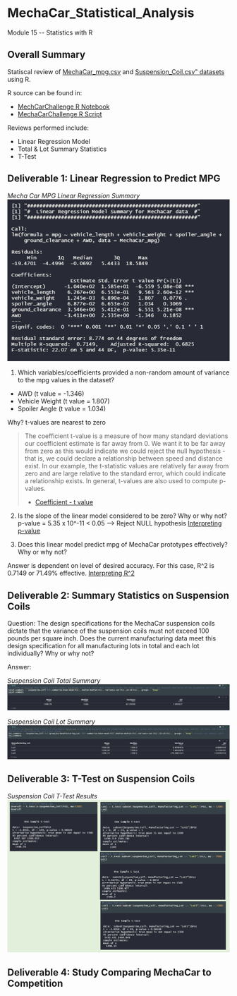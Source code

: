 # MechaCar_Statistical_Analysis
Module 15 -- Statistics with R

## Overall Summary

Statiscal review of [MechaCar_mpg.csv](https://github.com/jt-schmidt/MechaCar_Statistical_Analysis/blob/main/MechaCar_mpg.csv) and [Suspension_Coil.csv" datasets](https://github.com/jt-schmidt/MechaCar_Statistical_Analysis/blob/main/Suspension_Coil.csv) using R.

R source can be found in:
* [MechCarChallenge R Notebook](https://github.com/jt-schmidt/MechaCar_Statistical_Analysis/blob/main/MechaCarChallenge.Rmd)
* [MechaCarChallenge R Script](https://github.com/jt-schmidt/MechaCar_Statistical_Analysis/blob/main/MechaCarChallenge_Script.R)

Reviews performed include:
* Linear Regression Model
* Total & Lot Summary Statistics
* T-Test

## Deliverable 1:  Linear Regression to Predict MPG

*Mecha Car MPG Linear Regression Summary*  
![MechaCarMPG_LinearRegressionSummary](https://github.com/jt-schmidt/MechaCar_Statistical_Analysis/blob/main/MechaCarMPG_LinearRegressionSummary.PNG)

1. Which variables/coefficients provided a non-random amount of variance to the mpg values in the dataset?
* AWD (t value = -1.346)
* Vehicle Weight (t value = 1.807)
* Spoiler Angle (t value = 1.034)

Why?  t-values are nearest to zero

>The coefficient t-value is a measure of how many standard deviations our coefficient estimate is far away from 0. We want it to be far away from zero as this would indicate we could reject the null hypothesis - that is, we could declare a relationship between speed and distance exist. In our example, the t-statistic values are relatively far away from zero and are large relative to the standard error, which could indicate a relationship exists. In general, t-values are also used to compute p-values.
> - [Coefficient - t value](https://feliperego.github.io/blog/2015/10/23/Interpreting-Model-Output-In-R#)

2.  Is the slope of the linear model considered to be zero? Why or why not?
p-value = 5.35 x 10^-11 < 0.05 --> Reject NULL hypothesis
[Interpreting p-value](https://blog.minitab.com/blog/adventures-in-statistics-2/how-to-interpret-regression-analysis-results-p-values-and-coefficients)

3.  Does this linear model predict mpg of MechaCar prototypes effectively? Why or why not?

Answer is dependent on level of desired accuracy.  For this case, R^2 is 0.7149 or 71.49% effective.
[Interpreting R^2](https://statisticsbyjim.com/regression/interpret-r-squared-regression/)

## Deliverable 2:  Summary Statistics on Suspension Coils

Question:
The design specifications for the MechaCar suspension coils dictate that the variance of the suspension coils must not exceed 100 pounds per square inch. Does the current manufacturing data meet this design specification for all manufacturing lots in total and each lot individually? Why or why not?

Answer:

*Suspension Coil Total Summary*
![SuspensionCoil_TotalSummary](https://github.com/jt-schmidt/MechaCar_Statistical_Analysis/blob/main/SuspensionCoil_TotalSummary.PNG)

*Suspension Coil Lot Summary*
![SuspensionCoil_LotSummary](https://github.com/jt-schmidt/MechaCar_Statistical_Analysis/blob/main/SuspensionCoil_LotSummary.PNG)

## Deliverable 3:  T-Test on Suspension Coils

*Suspension Coil T-Test Results*
![SuspensionCoil_t-test](https://github.com/jt-schmidt/MechaCar_Statistical_Analysis/blob/main/SuspensionCoil_t-test.PNG)

## Deliverable 4:  Study Comparing MechaCar to Competition
